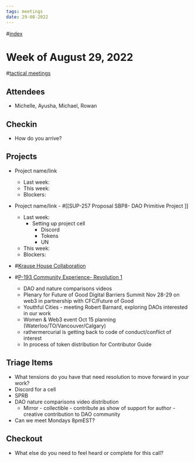 ```yaml
---
tags: meetings
date: 29-08-2022
---
```

#[index](notes/general-circle/old-gc-meetings/index.md) 
# Week of August 29, 2022
#[tactical meetings](/notes/archive/clarity/Tags/tactical%20meetings.md) 
## Attendees
- Michelle, Ayusha, Michael, Rowan 

## Checkin
- How do you arrive?


## Projects
- Project name/link
	- Last week:
	- This week:
	- Blockers:
- Project name/link - #[[SUP-257 Proposal SBP8- DAO Primitive Project
]] 
	- Last week: 
		- Setting up project cell 
			- Discord
			- Tokens
			- UN
	- This week:
	- Blockers:


- #[Krause House Collaboration](Krause%20House%20Collaboration)
-  #[P-193 Community Experience- Revolution 1](P-193%20Community%20Experience-%20Revolution%201) 
	- DAO and nature comparisons videos
	- Plenary for Future of Good Digital Barriers Summit Nov 28-29 on web3 in partnership with CFC/Future of Good
	- Youthful Cities - meeting Robert Barnard, exploring DAOs interested in our work
	- Women & Web3 event Oct 15 planning (Waterloo/TO/Vancouver/Calgary) 
	- rathermercurial is getting back to code of conduct/conflict of interest
	- In process of token distribution for Contributor Guide 

## Triage Items
- What tensions do you have that need resolution to move forward in your work?
- Discord for a cell
- SPRB 
- DAO nature comparisons video distribution
	- Mirror - collectible - contribute as show of support for author - creative contribution to DAO community
- Can we meet Mondays 8pmEST?

## Checkout
- What else do you need to feel heard or complete for this call?
